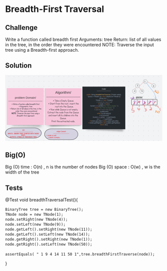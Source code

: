 # Breadth-First Traversal 
## Challenge 
Write a function called breadth first
Arguments: tree
Return: list of all values in the tree, in the order they were encountered
NOTE: Traverse the input tree using a Breadth-first approach.

## Solution 
![img](assets/brdFrist.png)

## Big(O) 
Big (O) time : O(n) , n is the number of nodes 
Big (O) space : O(w) , w is the width of the tree 

## Tests 
@Test
  void breadthTraversalTest(){
      
    BinaryTree tree = new BinaryTree();
    TNode node = new TNode(1);
    node.setRight(new TNode(4));
    node.setLeft(new TNode(9));
    node.getLeft().setRight(new TNode(11));
    node.getLeft().setLeft(new TNode(14));
    node.getRight().setRight(new TNode(1));
    node.getRight().setLeft(new TNode(50));

    assertEquals( " 1 9 4 14 11 50 1",tree.breadthFirstTraverse(node));
  }

